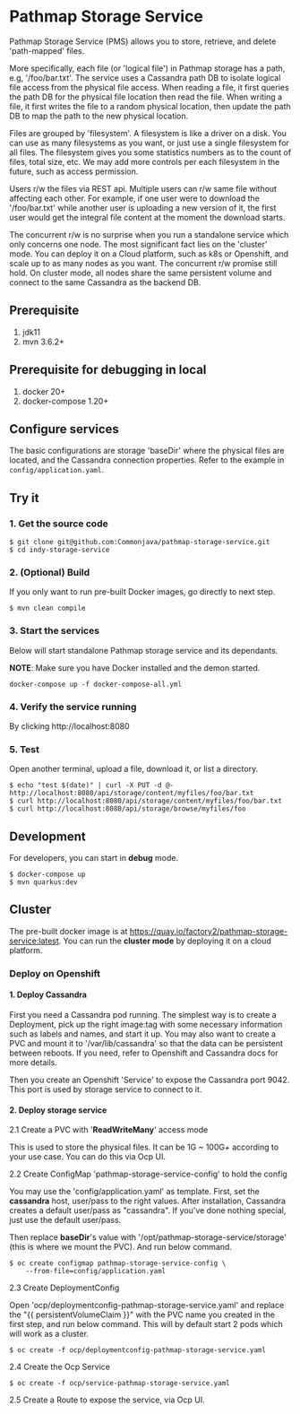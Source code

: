 # Pathmap Storage Service
Pathmap Storage Service (PMS) allows you to store, retrieve, and delete 'path-mapped' files.

More specifically, each file (or 'logical file') in Pathmap storage has a path, e.g, '/foo/bar.txt'. The service uses a Cassandra path DB to isolate logical file access from the physical file access. When reading a file, it first queries the path DB for the physical file location then read the file. When writing a file, it first writes the file to a random physical location, then update the path DB to map the path to the new physical location.

Files are grouped by 'filesystem'. A filesystem is like a driver on a disk. You can use as many filesystems as you want, or just use a single filesystem for all files. The filesystem gives you some statistics numbers as to the count of files, total size, etc. We may add more controls per each filesystem in the future, such as access permission. 

Users r/w the files via REST api. Multiple users can r/w same file without affecting each other. For example, if one user were to download the '/foo/bar.txt' while another user is uploading a new version of it, the first user would get the integral file content at the moment the download starts.

The concurrent r/w is no surprise when you run a standalone service which only concerns one node. The most significant fact lies on the 'cluster' mode. You can deploy it on a Cloud platform, such as k8s or Openshift, and scale up to as many nodes as you want. The concurrent r/w promise still hold. On cluster mode, all nodes share the same persistent volume and connect to the same Cassandra as the backend DB. 

## Prerequisite
1. jdk11
2. mvn 3.6.2+

## Prerequisite for debugging in local
1. docker 20+
2. docker-compose 1.20+

## Configure services
The basic configurations are storage 'baseDir' where the physical files are located, and the Cassandra connection properties. Refer to the example in `config/application.yaml`.

## Try it

### 1. Get the source code
```
$ git clone git@github.com:Commonjava/pathmap-storage-service.git
$ cd indy-storage-service
```

### 2. (Optional) Build
If you only want to run pre-built Docker images, go directly to next step.
```
$ mvn clean compile
```

### 3. Start the services
Below will start standalone Pathmap storage service and its dependants. 

**NOTE**: Make sure you have Docker installed and the demon started.

```
docker-compose up -f docker-compose-all.yml
```

### 4. Verify the service running
By clicking http://localhost:8080

### 5. Test
Open another terminal, upload a file, download it, or list a directory.
```
$ echo "test $(date)" | curl -X PUT -d @- http://localhost:8080/api/storage/content/myfiles/foo/bar.txt
$ curl http://localhost:8080/api/storage/content/myfiles/foo/bar.txt
$ curl http://localhost:8080/api/storage/browse/myfiles/foo
```

## Development
For developers, you can start in **debug** mode.
```
$ docker-compose up
$ mvn quarkus:dev
```

## Cluster

The pre-built docker image is at https://quay.io/factory2/pathmap-storage-service:latest.
You can run the **cluster mode** by deploying it on a cloud platform.

### Deploy on Openshift

#### 1. Deploy Cassandra

First you need a Cassandra pod running. The simplest way is to create a Deployment, pick up the right image:tag with some necessary information such as labels and names, and start it up. You may also want to create a PVC and mount it to '/var/lib/cassandra' so that the data can be persistent between reboots. If you need, refer to Openshift and Cassandra docs for more details.

Then you create an Openshift 'Service' to expose the Cassandra port 9042. This port is used by storage service to connect to it. 

#### 2. Deploy storage service

2.1 Create a PVC with '**ReadWriteMany**' access mode

This is used to store the physical files. It can be 1G ~ 100G+ according to your use case. You can do this via Ocp UI.

2.2 Create ConfigMap 'pathmap-storage-service-config' to hold the config

You may use the 'config/application.yaml' as template. First, set the **cassandra** host, user/pass to the right values. After installation, Cassandra creates a default user/pass as "cassandra". If you've done nothing special, just use the default user/pass. 

Then replace **baseDir**'s value with '/opt/pathmap-storage-service/storage' (this is where we mount the PVC). And run below command. 

```
$ oc create configmap pathmap-storage-service-config \
    --from-file=config/application.yaml
```

2.3 Create DeploymentConfig

Open 'ocp/deploymentconfig-pathmap-storage-service.yaml' and replace the "{{ persistentVolumeClaim }}" with the PVC name you created in the first step, and run below command. This will by default start 2 pods which will work as a cluster. 

```
$ oc create -f ocp/deploymentconfig-pathmap-storage-service.yaml
```

2.4 Create the Ocp Service

```
$ oc create -f ocp/service-pathmap-storage-service.yaml
```

2.5 Create a Route to expose the service, via Ocp UI.